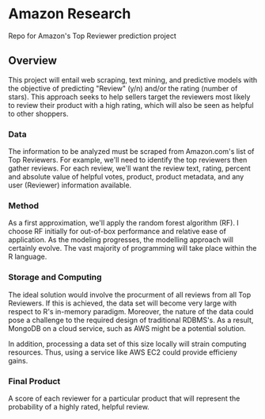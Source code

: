 # Amazon Research
Repo for Amazon's Top Reviewer prediction project

## Overview
This project will entail web scraping, text mining, and predictive models with the objective of predicting "Review" (y/n) and/or the rating (number of stars). This approach seeks to help sellers target the reviewers most likely to review their product with a high rating, which will also be seen as helpful to other shoppers.

### Data
The information to be analyzed must be scraped from Amazon.com's list of Top Reviewers. For example, we'll need to identify the top reviewers then gather reviews. For each review, we'll want the review text, rating, percent and absolute value of helpful votes, product, product metadata, and any user (Reviewer) information available.

### Method
As a first approximation, we'll apply the random forest algorithm (RF). I choose RF initially for out-of-box performance and relative ease of application. As the modeling progresses, the modelling approach will certainly evolve. The vast majority of programming will take place within the R language. 

### Storage and Computing
The ideal solution would involve the procurment of all reviews from all Top Reviewers. If this is achieved, the data set will become very large with respect to R's in-memory paradigm. Moreover, the nature of the data could pose a challenge to the required design of traditional RDBMS's. As a result, MongoDB on a cloud service, such as AWS might be a potential solution. 

In addition, processing a data set of this size locally will strain computing resources. Thus, using a service like AWS EC2 could provide efficieny gains.

### Final Product
A score of each reviewer for a particular product that will represent the probability of a highly rated, helpful review. 
